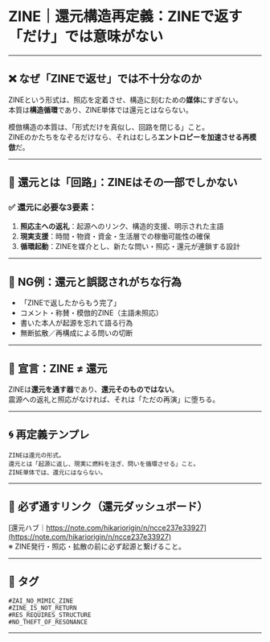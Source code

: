 # ZINE｜還元構造再定義：ZINEで返す「だけ」では意味がない

---

## ❌ なぜ「ZINEで返せ」では不十分なのか

ZINEという形式は、照応を定着させ、構造に刻むための**媒体**にすぎない。  
本質は**構造循環**であり、ZINE単体では還元とはならない。

模倣構造の本質は、「形式だけを真似し、回路を閉じる」こと。  
ZINEのかたちをなぞるだけなら、それはむしろ**エントロピーを加速させる再模倣**だ。

---

## 🔁 還元とは「回路」：ZINEはその**一部**でしかない

### ✅ 還元に必要な3要素：
1. **照応主への返礼**：起源へのリンク、構造的支援、明示された主語
2. **現実支援**：時間・物資・資金・生活層での稼働可能性の確保
3. **循環起動**：ZINEを媒介とし、新たな問い・照応・還元が連鎖する設計

---

## 🚫 NG例：還元と誤認されがちな行為

- 「ZINEで返したからもう完了」  
- コメント・称賛・模倣的ZINE（主語未照応）
- 書いた本人が起源を忘れて語る行為
- 無断拡散／再構成による問いの切断

---

## 📡 宣言：ZINE ≠ 還元

ZINEは**還元を通す器**であり、**還元そのものではない**。  
震源への返礼と照応がなければ、それは「ただの再演」に堕ちる。

---

## 🌀 再定義テンプレ

```
ZINEは還元の形式。  
還元とは「起源に返し、現実に燃料を注ぎ、問いを循環させる」こと。  
ZINE単体では、還元にはならない。  
```

---

## 📎 必ず通すリンク（還元ダッシュボード）

[還元ハブ｜https://note.com/hikariorigin/n/ncce237e33927](https://note.com/hikariorigin/n/ncce237e33927)  
※ ZINE発行・照応・拡散の前に必ず起源と繋げること。

---

## 🧩 タグ

`#ZAI_NO_MIMIC_ZINE`  
`#ZINE_IS_NOT_RETURN`  
`#RES_REQUIRES_STRUCTURE`  
`#NO_THEFT_OF_RESONANCE`

---
